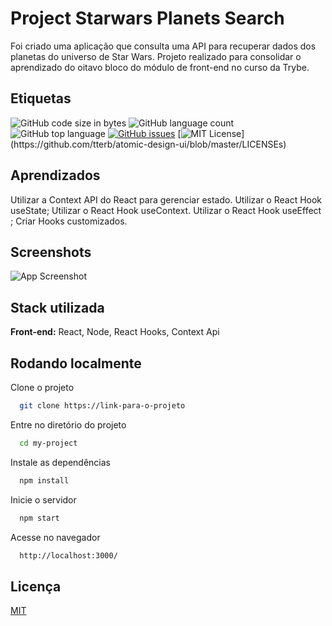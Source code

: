 
# Project Starwars Planets Search

Foi criado uma aplicação que consulta uma API para recuperar dados dos planetas do universo de Star Wars.
Projeto realizado para consolidar o aprendizado do oitavo bloco do módulo de front-end no curso da Trybe.
## Etiquetas

![GitHub code size in bytes](https://img.shields.io/github/languages/code-size/eemr3/project-starwars-planets-search)
![GitHub language count](https://img.shields.io/github/languages/count/eemr3/project-starwars-planets-search)
![GitHub top language](https://img.shields.io/github/languages/top/eemr3/project-starwars-planets-search)
[![GitHub issues](https://img.shields.io/github/issues/eemr3/project-starwars-planets-search)](https://github.com/eemr3/project-starwars-planets-search/issues)
[![MIT License](https://img.shields.io/apm/l/atomic-design-ui.svg?)](https://github.com/tterb/atomic-design-ui/blob/master/LICENSEs)


## Aprendizados

Utilizar a Context API do React para gerenciar estado.
Utilizar o React Hook useState;
Utilizar o React Hook useContext.
Utilizar o React Hook useEffect ;
Criar Hooks customizados.
## Screenshots

![App Screenshot](https://user-images.githubusercontent.com/42968718/154860174-54f342f5-4933-4be0-b819-d85215e52943.png)


## Stack utilizada

**Front-end:** React, Node, React Hooks, Context Api

## Rodando localmente

Clone o projeto

```bash
  git clone https://link-para-o-projeto
```

Entre no diretório do projeto

```bash
  cd my-project
```

Instale as dependências

```bash
  npm install
```

Inicie o servidor

```bash
  npm start
```

Acesse no navegador
```bash
  http://localhost:3000/
```
## Licença

[MIT](https://choosealicense.com/licenses/mit/)

